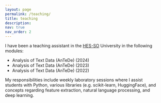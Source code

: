 ```yaml
---
layout: page
permalink: /teaching/
title: teaching
description:
nav: true
nav_order: 2
---
```


I have been a teaching assistant in the [HES-SO](https://www.hes-so.ch/accueil) University in the following modules: 
* Analysis of Text Data (AnTeDe) (2024)
* Analysis of Text Data (AnTeDe) (2023)
* Analysis of Text Data (AnTeDe) (2022)

My responsibilities include weekly laboratory sessions where I assist students with Python, various libraries (e.g. scikit-learn, HuggingFace), and concepts regarding feature extraction, natural language processing, and deep learning. 
